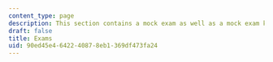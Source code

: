 ```yaml
---
content_type: page
description: This section contains a mock exam as well as a mock exam key.
draft: false
title: Exams
uid: 90ed45e4-6422-4087-8eb1-369df473fa24
---
```

